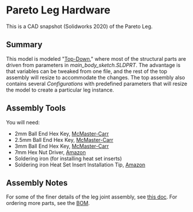 # Pareto Leg Hardware
This is a CAD snapshot (Solidworks 2020) of the Pareto Leg.

## Summary
This model is modeled "[Top-Down](https://help.solidworks.com/2018/english/SolidWorks/sldworks/c_Top-Down_Design_Overview.htm#:~:text=In%20top%2Ddown%20assembly%20design,moves%20down%20to%20the%20parts.)," where most of the structural parts are driven from parameters in *main\_body\_sketch.SLDPRT*.
The advantage is that variables can be tweaked from one file, and the rest of the top assembly will resize to accommodate the changes.
The top assembly also contains several *Configurations* with predefined parameters that will resize the model to create a particular leg instance.

## Assembly Tools
You will need:
* 2mm Ball End Hex Key, [McMaster-Carr](https://www.mcmaster.com/5497A52/)
* 2.5mm Ball End Hex Key, [McMaster-Carr](https://www.mcmaster.com/5497A53/)
* 3mm Ball End Hex Key, [McMaster-Carr](https://www.mcmaster.com/5497A54/)
* 7mm Hex Nut Driver, [Amazon](https://www.amazon.com/gp/product/B000BQJ5ZY)
* Soldering iron (for installing heat set inserts)
* Soldering iron Heat Set Insert Installation Tip, [Amazon](https://www.amazon.com/Heat-Set-Inserts-Compatible-SP40NKUS-Connecting/dp/B08B17VQLD)

## Assembly Notes
For some of the finer details of the leg joint assembly, see [this doc](./knee_assembly_details.pdf).
For ordering more parts, see the [BOM](https://github.com/sburden-group/pareto_leg_hardware/blob/main/leg/no_spring_leg_bom%20L.pdf).
